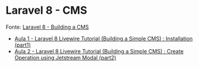 # Laravel 8 - CMS

Fonte: [Laravel 8 - Building a CMS](https://www.youtube.com/playlist?list=PLSP81gW0XjNHk2D2NREM8A80xWO19Yulj)

* [Aula 1 - Laravel 8 Livewire Tutorial (Building a Simple CMS) : Installation (part1)](https://www.youtube.com/watch?v=Ub6FMEWw7kA&list=PLSP81gW0XjNHk2D2NREM8A80xWO19Yulj&index=1)
* [Aula 2 - Laravel 8 Livewire Tutorial (Building a Simple CMS) : Create Operation using Jetstream Modal (part2)](https://www.youtube.com/watch?v=xX1qmJwGqg4&list=PLSP81gW0XjNHk2D2NREM8A80xWO19Yulj&index=2)
